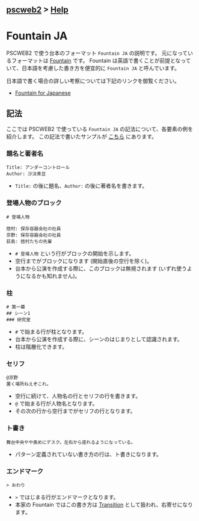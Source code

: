 ## [pscweb2](../index.md) > [Help](index.md)

# Fountain JA

PSCWEB2 で使う台本のフォーマット `Fountain JA` の説明です。
元になっているフォーマットは [Fountain](https://fountain.io/) です。
Fountain は英語で書くことが前提となっていて、日本語を考慮した書き方を便宜的に `Fountain JA` と呼んでいます。

日本語で書く場合の詳しい考察については下記のリンクを御覧ください。

- [Fountain for Japanese](https://satamame.github.io/pscn/fountain/for_japanese.html)

## 記法

ここでは PSCWEB2 で使っている `Fountain JA` の記法について、各要素の例を紹介します。
この記法で書いたサンプルが [こちら](https://github.com/satamame/pscn/blob/master/docs/fountain/example.fountain) にあります。

### 題名と著者名

```
Title: アンダーコントロール
Author: 沙汰青豆
```

- `Title:` の後に題名、`Author:` の後に著者名を書きます。

### 登場人物のブロック

```
# 登場人物

捨村: 保存容器会社の社員
京野: 保存容器会社の社員
荻島: 捨村たちの先輩
```

- `# 登場人物` という行がブロックの開始を示します。
- 空行までがブロックになります (開始直後の空行を除く)。
- 台本から公演を作成する際に、このブロックは無視されます (いずれ使うようになるかも知れません)。

### 柱

```
# 第一幕
## シーン1
### 研究室
```

- `#` で始まる行が柱となります。
- 台本から公演を作成する際に、シーンのはじまりとして認識されます。
- 柱は階層化できます。

### セリフ

```
@京野
置く場所ねえぞこれ。
```

- 空行に続けて、人物名の行とセリフの行を書きます。
- `@` で始まる行が人物名となります。
- その次の行から空行までがセリフの行となります。

### ト書き

```
舞台中央やや奥めにデスク。左右から座れるようになっている。
```

- パターン定義されていない書き方の行は、ト書きになります。

### エンドマーク

```
> おわり
```

- `>` ではじまる行がエンドマークとなります。
- 本家の Fountain ではこの書き方は [Transition](https://fountain.io/syntax#section-trans) として扱われ、右寄せになります。
